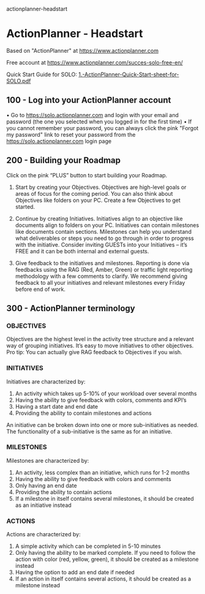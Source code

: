 actionplanner-headstart
# ActionPlanner - Headstart

Based on "ActionPlanner" at https://www.actionplanner.com

Free account at https://www.actionplanner.com/succes-solo-free-en/

Quick Start Guide for SOLO: [1.-ActionPlanner-Quick-Start-sheet-for-SOLO.pdf](https://github.com/vanHeemstraSystems/actionplanner-headstart/files/8670421/1.-ActionPlanner-Quick-Start-sheet-for-SOLO.pdf)

## 100 - Log into your ActionPlanner account
• Go to https://solo.actionplanner.com and login with your email and password (the one you selected 
when you logged in for the first time)
• If you cannot remember your password, you can always click the pink "Forgot my password" link to
reset your password from the https://solo.actionplanner.com login page

## 200 - Building your Roadmap
Click on the pink “PLUS” button to start building your Roadmap.

1. Start by creating your Objectives. Objectives are high-level goals 
or areas of focus for the coming period. You can also think about 
Objectives like folders on your PC. Create a few Objectives to get started.

2. Continue by creating Initiatives. Initiatives align to an objective like documents align to folders on your 
PC. Initiatives can contain milestones like documents contain sections. Milestones can help you 
understand what deliverables or steps you need to go through in order to progress with the initiative.
Consider inviting GUESTs into your Initiatives – it’s FREE and it can be both internal and external guests.

3. Give feedback to the initiatives and milestones. Reporting is done via feedbacks using the RAG (Red, 
Amber, Green) or traffic light reporting methodology with a few comments to clarify. We recommend 
giving feedback to all your initiatives and relevant milestones every Friday before end of work. 

## 300 - ActionPlanner terminology

### OBJECTIVES 

Objectives are the highest level in the activity tree structure and a relevant way of grouping initiatives. It’s easy to 
move initiatives to other objectives. Pro tip: You can actually give RAG feedback to Objectives if you wish. 
 
### INITIATIVES 

Initiatives are characterized by: 

1. An activity which takes up 5-10% of your workload over several months
2. Having the ability to give feedback with colors, comments and KPI’s
3. Having a start date and end date
4. Providing the ability to contain milestones and actions 

An initiative can be broken down into one or more sub-initiatives as needed. The 
functionality of a sub-initiative is the same as for an initiative. 
 
### MILESTONES 

Milestones are characterized by: 

1. An activity, less complex than an initiative, which runs for 1-2 months 
2. Having the ability to give feedback with colors and comments
3. Only having an end date 
4. Providing the ability to contain actions 
5. If a milestone in itself contains several milestones, it should be created as an initiative instead 
 
### ACTIONS 

Actions are characterized by:

1. A simple activity which can be completed in 5-10 minutes 
2. Only having the ability to be marked complete. If you need to follow the action with color (red, yellow, green), it should be created as a milestone instead
3. Having the option to add an end date if needed
4. If an action in itself contains several actions, it should be created as a milestone instead
